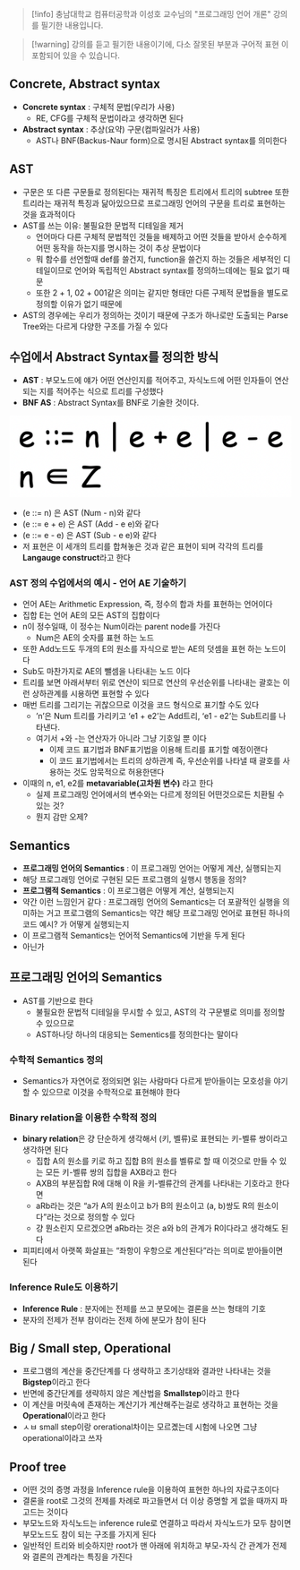 > [!info] 충남대학교 컴퓨터공학과 이성호 교수님의 "프로그래밍 언어 개론" 강의를 필기한 내용입니다.

> [!warning] 강의를 듣고 필기한 내용이기에, 다소 잘못된 부분과 구어적 표현 이 포함되어 있을 수 있습니다.

## Concrete, Abstract syntax

- **Concrete syntax** : 구체적 문법(우리가 사용)
	- RE, CFG를 구체적 문법이라고 생각하면 된다
- **Abstract syntax** : 추상(요약) 구문(컴파일러가 사용)
	- AST나 BNF(Backus-Naur form)으로 명시된 Abstract syntax를 의미한다

## AST

- 구문은 또 다른 구문들로 정의된다는 재귀적 특징은 트리에서 트리의 subtree 또한 트리라는 재귀적 특징과 닮아있으므로 프로그래밍 언어의 구문을 트리로 표현하는 것을 효과적이다
- AST를 쓰는 이유: 불필요한 문법적 디테일을 제거
	- 언어마다 다른 구체적 문법적인 것들을 배제하고 어떤 것들을 받아서 순수하게 어떤 동작을 하는지를 명시하는 것이 추상 문법이다
	- 뭐 함수를 선언할때 def를 쓸건지, function을 쓸건지 하는 것들은 세부적인 디테일이므로 언어와 독립적인 Abstract syntax를 정의하느데에는 필요 없기 때문
	- 또한 2 + 1, 02 + 001같은 의미는 같지만 형태만 다른 구제적 문법들을 별도로 정의할 이유가 없기 때문에
- AST의 경우에는 우리가 정의하는 것이기 때문에 구조가 하나로만 도출되는 Parse Tree와는 다르게 다양한 구조를 가질 수 있다

## 수업에서 Abstract Syntax를 정의한 방식

- **AST** : 부모노드에 얘가 어떤 연산인지를 적어주고, 자식노드에 어떤 인자들이 연산되는 지를 적어주는 식으로 트리를 구성했다
- **BNF AS** : Abstract Syntax를 BNF로 기술한 것이다.

![%E1%84%8B%E1%85%B5%E1%84%85%E1%85%A9%E1%86%AB07%20-%20%E1%84%8B%E1%85%A5%E1%86%AB%E1%84%8B%E1%85%A5%E1%84%8B%E1%85%B4%20%E1%84%8C%E1%85%A5%E1%86%BC%E1%84%8B%E1%85%B4%20cd15f0d1cfff43a8b6c52a15adc0b756/image1.png](pl.spring.2021.cse.cnu.ac.kr/images/07_cd15f0d1cfff43a8b6c52a15adc0b756/image1.png)

- (e ::= n) 은 AST (Num - n)와 같다
- (e ::= e + e) 은 AST (Add - e e)와 같다
- (e ::= e - e) 은 AST (Sub - e e)와 같다
- 저 표현은 이 세개의 트리를 합쳐놓은 것과 같은 표현이 되며 각각의 트리를 **Langauge construct**라고 한다

### AST 정의 수업에서의 예시 - 언어 AE 기술하기

- 언어 AE는 Arithmetic Expression, 즉, 정수의 합과 차를 표현하는 언어이다
- 집합 E는 언어 AE의 모든 AST의 집합이다
- n이 정수일때, 이 정수는 Num이라는 parent node를 가진다
	- Num은 AE의 숫자를 표현 하는 노드
- 또한 Add노드도 두개의 E의 원소를 자식으로 받는 AE의 덧셈을 표현 하는 노드이다
- Sub도 마찬가지로 AE의 뺄셈을 나타내는 노드 이다
- 트리를 보면 아래서부터 위로 연산이 되므로 연산의 우선순위를 나타내는 괄호는 이런 상하관계를 시용하면 표현할 수 있다
- 매번 트리를 그리기는 귀찮으므로 이것을 코드 형식으로 표기할 수도 있다
	- ’n’은 Num 트리를 가리키고 ‘e1 + e2’는 Add트리, ‘e1 - e2’는 Sub트리를 나타낸다.
	- 여기서 +와 -는 연산자가 아니라 그냥 기호일 뿐 이다
		- 이제 코드 표기법과 BNF표기법을 이용해 트리를 표기할 예정이랜다
		- 이 코드 표기법에서는 트리의 상하관계 즉, 우선순위를 나타낼 때 괄호를 사용하는 것도 암묵적으로 허용한댄다
- 이때의 n, e1, e2를 **metavariable(고차원 변수)** 라고 한다
	- 실제 프로그래밍 언어에서의 변수와는 다르게 정의된 어떤것으로든 치환될 수 있는 것?
	- 뭔지 감만 오제?

## Semantics

- **프로그래밍 언어의 Semantics** : 이 프로그래밍 언어는 어떻게 계산, 실행되는지
- 해당 프로그래밍 언어로 구현된 모든 프로그램의 실행시 행동을 정의?
- **프로그램적 Semantics** : 이 프로그램은 어떻게 계산, 실행되는지
- 약간 이런 느낌인거 같다 : 프로그래밍 언어의 Semantics는 더 포괄적인 실행을 의미하는 거고 프로그램의 Semantics는 약간 해당 프로그래밍 언어로 표현된 하나의 코드 예시? 가 어떻게 실행되는지
- 이 프로그램적 Semantics는 언어적 Semantics에 기반을 두게 된다
- 아닌가

## 프로그래밍 언어의 Semantics

- AST를 기반으로 한다
	- 불필요한 문법적 디테일을 무시할 수 있고, AST의 각 구문별로 의미를 정의할 수 있으므로
	- AST하나당 하나의 대응되는 Sementics를 정의한다는 말이다

### 수학적 Semantics 정의

- Semantics가 자연어로 정의되면 읽는 사람마다 다르게 받아들이는 모호성을 야기할 수 있으므로 이것을 수학적으로 표현해야 한다

### Binary relation을 이용한 수학적 정의

- **binary relation**은 걍 단순하게 생각해서 (키, 벨류)로 표현되는 키-벨류 쌍이라고 생각하면 된다
	- 집합 A의 원소를 키로 하고 집합 B의 원소를 벨류로 할 때 이것으로 만들 수 있는 모든 키-벨류 쌍의 집합을 AXB라고 한다
	- AXB의 부분집합 R에 대해 이 R을 키-벨류간의 관계를 나타내는 기호라고 한다면
	- aRb라는 것은 “a가 A의 원소이고 b가 B의 원소이고 (a, b)쌍도 R의 원소이다”라는 것으로 정의할 수 있다
	- 걍 뭔소린지 모르겠으면 aRb라는 것은 a와 b의 관계가 R이다라고 생각해도 된다
- 피피티에서 아랫쪽 화살표는 “좌항이 우항으로 계산된다”라는 의미로 받아들이면 된다

### Inference Rule도 이용하기

- **Inference Rule** : 분자에는 전제를 쓰고 분모에는 결론을 쓰는 형태의 기호
- 분자의 전제가 전부 참이라는 전제 하에 분모가 참이 된다

## Big / Small step, Operational

- 프로그램의 계산을 중간단계를 다 생략하고 초기상태와 결과만 나타내는 것을 **Bigstep**이라고 한다
- 반면에 중간단계를 생략하지 않은 계산법을 **Smallstep**이라고 한다
- 이 계산을 머릿속에 존재하는 계산기가 계산해주는걸로 생각하고 표현하는 것을 **Operational**이라고 한다
- ㅅㅂ small step이랑 orerational차이는 모르곘는데 시험에 나오면 그냥 operational이라고 쓰자

## Proof tree

- 어떤 것의 증명 과정을 Inference rule을 이용하여 표현한 하나의 자료구조이다
- 결론을 root로 그것의 전제를 차례로 파고들면서 더 이상 증명할 게 없을 때까지 파고드는 것이다
- 부모노드와 자식노드는 inference rule로 연결하고 따라서 자식노드가 모두 참이면 부모노드도 참이 되는 구조를 가지게 된다
- 일반적인 트리와 비슷하지만 root가 맨 아래에 위치하고 부모-자식 간 관계가 전제와 결론의 관계라는 특징을 가진다